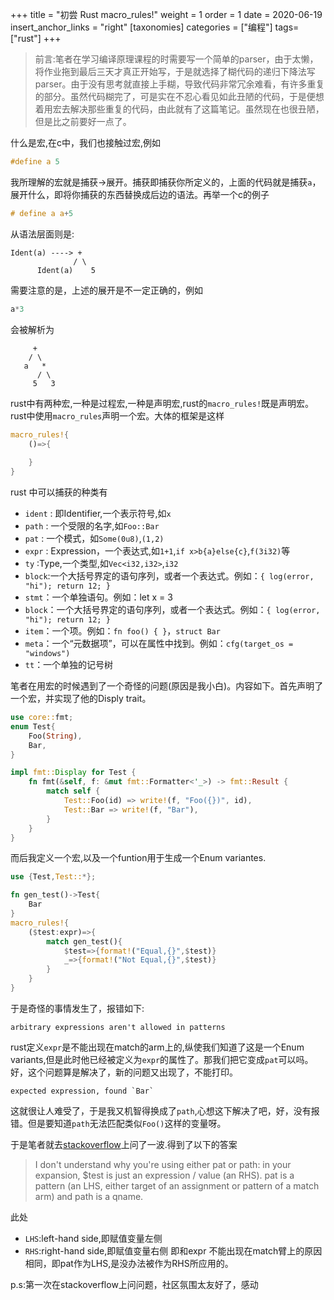 +++
title = "初尝 Rust macro_rules!"
weight = 1
order = 1
date = 2020-06-19
insert_anchor_links = "right"
[taxonomies]
categories = ["编程"]
tags=["rust"]
+++
> 前言:笔者在学习编译原理课程的时需要写一个简单的parser，由于太懒，将作业拖到最后三天才真正开始写，于是就选择了糊代码的递归下降法写parser。由于没有思考就直接上手糊，导致代码非常冗余难看，有许多重复的部分。虽然代码糊完了，可是实在不忍心看见如此丑陋的代码，于是便想着用宏去解决那些重复的代码，由此就有了这篇笔记。虽然现在也很丑陋，但是比之前要好一点了。

什么是宏,在c中，我们也接触过宏,例如
```c
#define a 5
```
我所理解的宏就是捕获->展开。捕获即捕获你所定义的，上面的代码就是捕获`a`，展开什么，即将你捕获的东西替换成后边的语法。再举一个c的例子
```c
# define a a+5
```
从语法层面则是:
```
Ident(a) ----> +
              / \
      Ident(a)    5
```
需要注意的是，上述的展开是不一定正确的，例如
```c
a*3
```
会被解析为
```
     +
    / \
   a   *
      / \
     5   3
```
rust中有两种宏,一种是过程宏,一种是声明宏,rust的`macro_rules!`既是声明宏。rust中使用`macro_rules`声明一个宏。大体的框架是这样
```rust
macro_rules!{
    ()=>{
        
    }
}
```
rust 中可以捕获的种类有
- `ident` : 即Identifier,一个表示符号,如`x`
- `path`  : 一个受限的名字,如`Foo::Bar`
- `pat`   : 一个模式，如`Some(0u8)`,`(1,2)`
- `expr`  : Expression，一个表达式,如`1+1`,`if x>b{a}else{c}`,`f(3i32)`等
- `ty`  :Type,一个类型,如`Vec<i32,i32>`,`i32`
- `block`:一个大括号界定的语句序列，或者一个表达式。例如：`{ log(error, "hi"); return 12; }`
- `stmt`：一个单独语句。例如：let x = 3
- `block`：一个大括号界定的语句序列，或者一个表达式。例如：`{ log(error, "hi"); return 12; }`
- `item`：一个项。例如：`fn foo() { }`，`struct Bar`
- `meta`：一个“元数据项”，可以在属性中找到。例如：`cfg(target_os = "windows")`
- `tt`：一个单独的记号树

笔者在用宏的时候遇到了一个奇怪的问题(原因是我小白)。内容如下。首先声明了一个宏，并实现了他的Disply trait。
```rust
use core::fmt;
enum Test{
    Foo(String),
    Bar,
}

impl fmt::Display for Test {
    fn fmt(&self, f: &mut fmt::Formatter<'_>) -> fmt::Result {
        match self {
            Test::Foo(id) => write!(f, "Foo({})", id),
            Test::Bar => write!(f, "Bar"),
        }
    }
}
```
而后我定义一个宏,以及一个funtion用于生成一个Enum variantes.
```rust
use {Test,Test::*};

fn gen_test()->Test{
    Bar
}
macro_rules!{
    ($test:expr)=>{
        match gen_test(){
            $test=>{format!("Equal,{}",$test)}
            _=>{format!("Not Equal,{}",$test)}
        }
    }
}
```
于是奇怪的事情发生了，报错如下:
```
arbitrary expressions aren't allowed in patterns
```
rust定义`expr`是不能出现在match的arm上的,纵使我们知道了这是一个Enum variants,但是此时他已经被定义为`expr`的属性了。那我们把它变成`pat`可以吗。好，这个问题算是解决了，新的问题又出现了，不能打印。
```
expected expression, found `Bar`
```
这就很让人难受了，于是我又机智得换成了`path`,心想这下解决了吧，好，没有报错。但是要知道`path`无法匹配类似`Foo()`这样的变量呀。

于是笔者就去[stackoverflow](https://stackoverflow.com/questions/61768445/how-to-format-a-patenum-in-rust-macro-rules/61769112#61769112)上问了一波.得到了以下的答案<br>
> I don't understand why you're using either pat or path: in your expansion, $test is just an expression / value (an RHS). pat is a pattern (an LHS, either target of an assignment or pattern of a match arm) and path is a qname.

此处

- `LHS`:left-hand side,即赋值变量左侧
- `RHS`:right-hand side,即赋值变量右侧
即和expr 不能出现在match臂上的原因相同，即pat作为LHS,是没办法被作为RHS所应用的。

p.s:第一次在stackoverflow上问问题，社区氛围太友好了，感动
